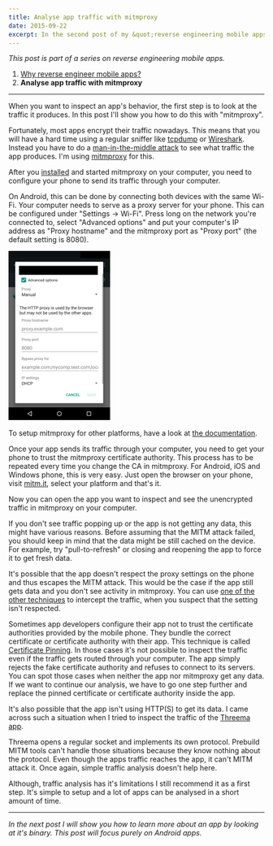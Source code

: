 ```yaml
---
title: Analyse app traffic with mitmproxy
date: 2015-09-22
excerpt: In the second post of my &quot;reverse engineering mobile apps&quot; series, I give an introduction on how to analyse the traffic of apps.
---
```


*This post is part of a series on reverse engineering mobile apps.*

1. [Why reverse engineer mobile apps?](/2015/09/07/why-reverse-engineer.html)
2. **Analyse app traffic with mitmproxy**

---

When you want to inspect an app's behavior, the first step is to look
at the traffic it produces. In this post I'll show you how to do this
with "mitmproxy".

Fortunately, most apps encrypt their traffic nowadays. This means that
you will have a hard time using a regular sniffer like
[tcpdump](http://www.tcpdump.org/) or
[Wireshark](https://www.wireshark.org/). Instead you have to do a
[man-in-the-middle attack](https://en.wikipedia.org/wiki/Man-in-the-middle_attack)
to see what traffic the app produces. I'm using
[mitmproxy](https://mitmproxy.org/doc/mitmproxy.html) for this.

After you [installed](https://mitmproxy.org/doc/install.html) and started mitmproxy on your computer, you need
to configure your phone to send its traffic through your computer.

On Android, this can be done by connecting both devices with the same
Wi-Fi. Your computer needs to serve as a proxy server for your phone.
This can be configured under
"Settings&nbsp;&rarr;&nbsp;Wi-Fi". Press long on the network you're
connected to, select "Advanced options" and put your computer's IP
address as "Proxy hostname" and the mitmproxy port as "Proxy port"
(the default setting is 8080).

[![](/assets/android-proxy-small.png)](/assets/android-proxy.png)

To setup mitmproxy for other platforms, have a look at [the
documentation](http://docs.mitmproxy.org/en/latest/modes.html).

Once your app sends its traffic through your computer, you need to get
your phone to trust the mitmproxy certificate authority. This process
has to be repeated every time you change the CA in mitmproxy. For
Android, iOS and Windows phone, this is very easy. Just open the
browser on your phone, visit [mitm.it](http://mitm.it), select your
platform and that's it.

Now you can open the app you want to inspect and see the unencrypted
traffic in mitmproxy on your computer.

If you don't see traffic popping up or the app is not getting any
data, this might have various reasons. Before assuming that the MITM
attack failed, you should keep in mind that the data might be still
cached on the device. For example, try "pull-to-refresh" or closing and
reopening the app to force it to get fresh data.

It's possible that the app doesn't respect the proxy settings on the
phone and thus escapes the MITM attack. This would be the case if the
app still gets data and you don't see activity in mitmproxy. You can
use
[one of the other techniques](http://docs.mitmproxy.org/en/latest/modes.html)
to intercept the traffic, when you suspect that the setting
isn't respected.

Sometimes app developers configure their app not to trust the certificate
authorities provided by the mobile phone. They bundle
the correct certificate or certificate authority with their app. This
technique is called
[Certificate Pinning](https://www.owasp.org/index.php/Certificate_and_Public_Key_Pinning).
In those cases it's not possible to inspect the traffic even if the
traffic gets routed through your computer. The app simply rejects the
fake certificate authority and refuses to connect to its servers. You can
spot those cases when neither the app nor mitmproxy get any data. If we want to continue our analysis, we have to go one step further and replace the pinned
certificate or certificate authority inside the app.

It's also possible that the app isn't using HTTP(S) to get its
data. I came across such a situation when I tried to inspect the traffic of the
[Threema app](/2014/03/22/threema-protocol-analysis.html).

Threema opens a regular socket and implements its own
protocol. Prebuild MITM tools can't handle those situations because
they know nothing about the protocol. Even though the apps traffic
reaches the app, it can't MITM attack it. Once again, simple traffic
analysis doesn't help here.

Although, traffic analysis has it's limitations I still recommend it
as a first step. It's simple to setup and a lot of apps can be
analysed in a short amount of time.

---

*In the next post I will show you how to learn more about an app by
looking at it's binary. This post will focus purely on Android apps.*
